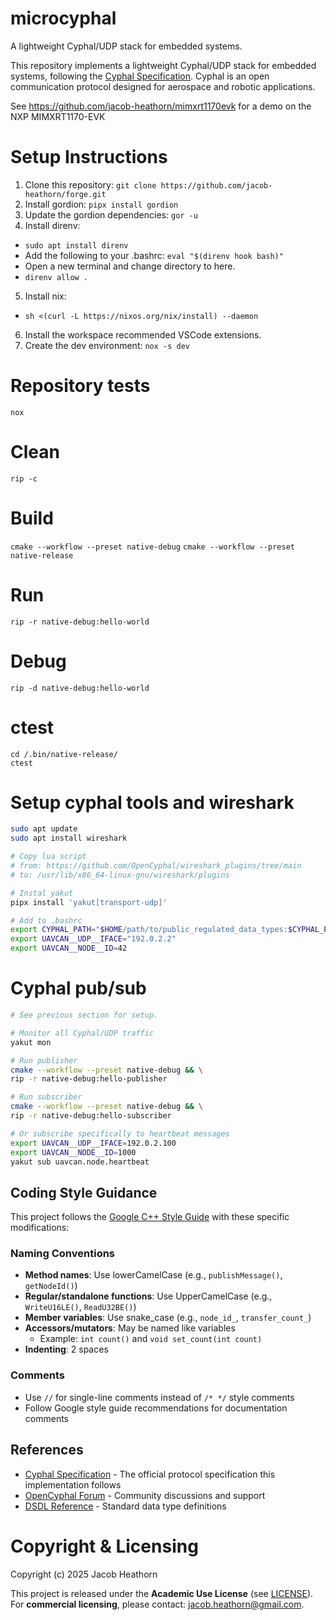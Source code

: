 # microcyphal

A lightweight Cyphal/UDP stack for embedded systems.

This repository implements a lightweight Cyphal/UDP stack for embedded systems, following the [Cyphal Specification](https://opencyphal.org/specification). Cyphal is an open communication protocol designed for aerospace and robotic applications.

See https://github.com/jacob-heathorn/mimxrt1170evk for a demo on the NXP MIMXRT1170-EVK

# Setup Instructions

1) Clone this repository: `git clone https://github.com/jacob-heathorn/forge.git`
2) Install gordion: `pipx install gordion`
3) Update the gordion dependencies: `gor -u`
4) Install direnv:
  * `sudo apt install direnv`
  * Add the following to your .bashrc: `eval "$(direnv hook bash)"`
  * Open a new terminal and change directory to here.
  * `direnv allow .`
5) Install nix:
  * `sh <(curl -L https://nixos.org/nix/install) --daemon`
6) Install the workspace recommended VSCode extensions.
7) Create the dev environment: `nox -s dev`

# Repository tests
`nox`

# Clean
`rip -c`

# Build
`cmake --workflow --preset native-debug`
`cmake --workflow --preset native-release`

# Run
`rip -r native-debug:hello-world`

# Debug
`rip -d native-debug:hello-world`

# ctest
```
cd /.bin/native-release/
ctest
```

# Setup cyphal tools and wireshark
```bash
sudo apt update
sudo apt install wireshark

# Copy lua script 
# from: https://github.com/OpenCyphal/wireshark_plugins/tree/main
# to: /usr/lib/x86_64-linux-gnu/wireshark/plugins

# Instal yakut
pipx install 'yakut[transport-udp]'

# Add to .bashrc
export CYPHAL_PATH="$HOME/path/to/public_regulated_data_types:$CYPHAL_PATH"
export UAVCAN__UDP__IFACE="192.0.2.2"
export UAVCAN__NODE__ID=42
```

# Cyphal pub/sub

```bash
# See previous section for setup.

# Monitor all Cyphal/UDP traffic
yakut mon

# Run publisher
cmake --workflow --preset native-debug && \
rip -r native-debug:hello-publisher

# Run subscriber
cmake --workflow --preset native-debug && \
rip -r native-debug:hello-subscriber

# Or subscribe specifically to heartbeat messages
export UAVCAN__UDP__IFACE=192.0.2.100
export UAVCAN__NODE__ID=1000
yakut sub uavcan.node.heartbeat
```

## Coding Style Guidance

This project follows the [Google C++ Style Guide](https://google.github.io/styleguide/cppguide.html) with these specific modifications:

### Naming Conventions
- **Method names**: Use lowerCamelCase (e.g., `publishMessage()`, `getNodeId()`)
- **Regular/standalone functions**: Use UpperCamelCase (e.g., `WriteU16LE()`, `ReadU32BE()`)
- **Member variables**: Use snake_case (e.g., `node_id_`, `transfer_count_`)
- **Accessors/mutators**: May be named like variables
  - Example: `int count()` and `void set_count(int count)`
- **Indenting**: 2 spaces

### Comments
- Use `//` for single-line comments instead of `/* */` style comments
- Follow Google style guide recommendations for documentation comments

## References

- [Cyphal Specification](https://opencyphal.org/specification) - The official protocol specification this implementation follows
- [OpenCyphal Forum](https://forum.opencyphal.org/) - Community discussions and support
- [DSDL Reference](https://github.com/OpenCyphal/public_regulated_data_types) - Standard data type definitions

# Copyright & Licensing

Copyright (c) 2025 Jacob Heathorn

This project is released under the **Academic Use License** (see [LICENSE](./LICENSE)).
For **commercial licensing**, please contact: <jacob.heathorn@gmail.com>.